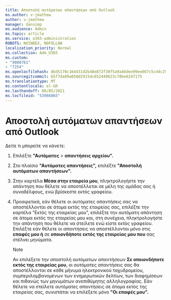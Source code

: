 ```yaml
---
title: Αποστολή αυτόματων απαντήσεων από Outlook
ms.author: v-jmathew
author: v-jmathew
manager: dansimp
ms.audience: Admin
ms.topic: article
ms.service: o365-administration
ROBOTS: NOINDEX, NOFOLLOW
localization_priority: Normal
ms.collection: Adm_O365
ms.custom:
- "9000761"
- "7254"
ms.openlocfilehash: 8bd5170c164431d2b48e872f30f5a9a4bdee99ee867c5cd4c290f4abf1bc35ca
ms.sourcegitcommit: b5f7da89a650d2915dc652449623c78be6247175
ms.translationtype: MT
ms.contentlocale: el-GR
ms.lasthandoff: 08/05/2021
ms.locfileid: "53966865"
---
```

# <a name="send-automatic-replies-from-outlook"></a>Αποστολή αυτόματων απαντήσεων από Outlook

Δείτε τι μπορείτε να κάνετε:

1. Επιλέξτε **"Αυτόματες**  >  **απαντήσεις αρχείου".**
2. Στο πλαίσιο **"Αυτόματες απαντήσεις",** επιλέξτε **"Αποστολή αυτόματων απαντήσεων".**
3. Στην καρτέλα **Μέσα στην εταιρεία μου**, πληκτρολογήστε την απάντηση που θέλετε να αποστέλλεται σε μέλη της ομάδας σας ή συναδέλφους, ενώ βρίσκεστε εκτός γραφείου.
4. Προαιρετικά, εάν θέλετε οι αυτόματες απαντήσεις σας να αποστέλλονται σε  άτομα εκτός της εταιρείας σας, επιλέξτε την καρτέλα "Εκτός της εταιρείας μου", επιλέξτε την αυτόματη απάντηση σε άτομα εκτός της εταιρείας μου και, στη συνέχεια, πληκτρολογήστε την απάντηση που θέλετε να στείλετε ενώ είστε εκτός γραφείου.  Επιλέξτε εάν θέλετε οι απαντήσεις να αποστέλλονται μόνο στις **επαφές μου ή** σε **οποιονδήποτε εκτός της εταιρείας μου που** σας στέλνει μηνύματα.

    > [!NOTE]
    > Αν επιλέξετε την αποστολή αυτόματων απαντήσεων **Σε οποιονδήποτε εκτός της εταιρείας μου**, οι αυτόματες απαντήσεις σας θα αποστέλλονται σε κάθε μήνυμα ηλεκτρονικού ταχυδρομείου, συμπεριλαμβανομένων των ενημερωτικών δελτίων, των διαφημίσεων και πιθανώς των μηνυμάτων ανεπιθύμητης αλληλογραφίας. Εάν θέλετε να στείλετε αυτόματες απαντήσεις σε άτομα εκτός της εταιρείας σας, συνιστάται να επιλέξετε μόνο **"Οι επαφές μου".**
